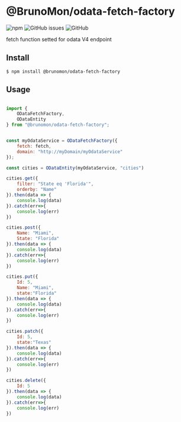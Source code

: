 
# @BrunoMon/odata-fetch-factory

![npm](https://img.shields.io/npm/v/@brunomon/odata-fetch-factory?style=flat-square)
![GitHub issues](https://img.shields.io/github/issues/BrunoMon/odata-fetch-factory)
![GitHub](https://img.shields.io/github/license/brunomon/odata-fetch-factory)

fetch function setted for odata V4 endpoint

## Install

```
$ npm install @brunomon/odata-fetch-factory
```

## Usage

```js

import {
    ODataFetchFactory,
    ODataEntity
} from "@brunomon/odata-fetch-factory";


const myOdataService = ODataFetchFactory({
    fetch: fetch,
    domain: "http://myDomain/myOdataService"
});

const cities = ODataEntity(myOdataService, "cities")

cities.get({
    filter: "State eq 'Florida'",
    orderby: "Name"
}).then(data => {
    console.log(data)
}).catch(err=>{
    console.log(err)
})

cities.post({
    Name: "Miami",
    State: "Florida"
}).then(data => {
    console.log(data)
}).catch(err=>{
    console.log(err)
})

cities.put({
    Id: 5,
    Name: "Miami",
    state:"Florida"
}).then(data => {
    console.log(data)
}).catch(err=>{
    console.log(err)
})

cities.patch({
    Id: 5,
    state:"Texas"
}).then(data => {
    console.log(data)
}).catch(err=>{
    console.log(err)
})

cities.delete({
    Id: 5
}).then(data => {
    console.log(data)
}).catch(err=>{
    console.log(err)
})

```